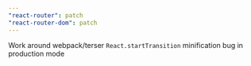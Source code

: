 ```yaml
---
"react-router": patch
"react-router-dom": patch
---
```


Work around webpack/terser `React.startTransition` minification bug in production mode

